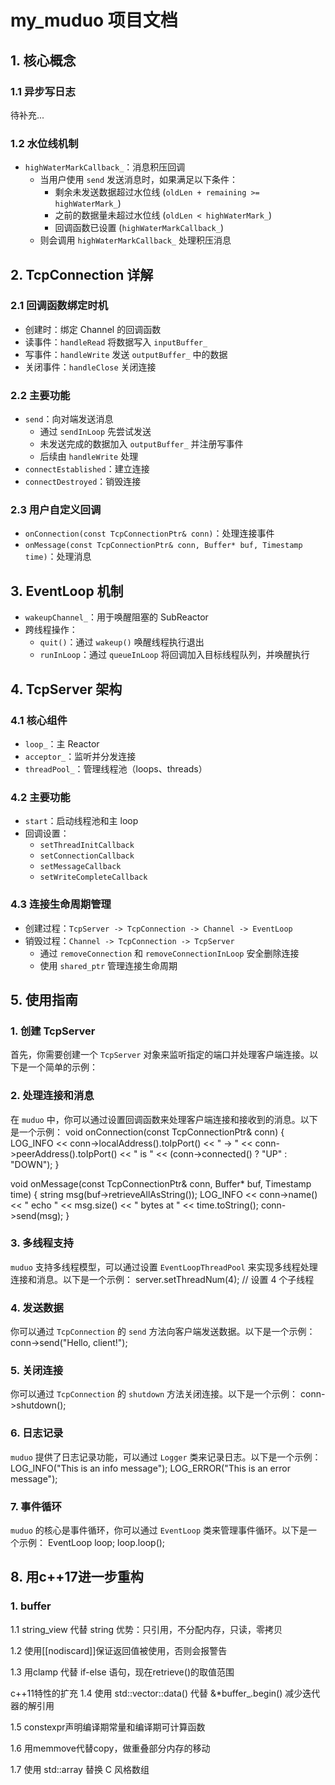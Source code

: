 # my_muduo 项目文档

## 1. 核心概念

### 1.1 异步写日志
待补充...

### 1.2 水位线机制
- `highWaterMarkCallback_`：消息积压回调
  - 当用户使用 `send` 发送消息时，如果满足以下条件：
    - 剩余未发送数据超过水位线 (`oldLen + remaining >= highWaterMark_`)
    - 之前的数据量未超过水位线 (`oldLen < highWaterMark_`)
    - 回调函数已设置 (`highWaterMarkCallback_`)
  - 则会调用 `highWaterMarkCallback_` 处理积压消息

## 2. TcpConnection 详解

### 2.1 回调函数绑定时机
- 创建时：绑定 Channel 的回调函数
- 读事件：`handleRead` 将数据写入 `inputBuffer_`
- 写事件：`handleWrite` 发送 `outputBuffer_` 中的数据
- 关闭事件：`handleClose` 关闭连接

### 2.2 主要功能
- `send`：向对端发送消息
  - 通过 `sendInLoop` 先尝试发送
  - 未发送完成的数据加入 `outputBuffer_` 并注册写事件
  - 后续由 `handleWrite` 处理
- `connectEstablished`：建立连接
- `connectDestroyed`：销毁连接

### 2.3 用户自定义回调
- `onConnection(const TcpConnectionPtr& conn)`：处理连接事件
- `onMessage(const TcpConnectionPtr& conn, Buffer* buf, Timestamp time)`：处理消息

## 3. EventLoop 机制

- `wakeupChannel_`：用于唤醒阻塞的 SubReactor
- 跨线程操作：
  - `quit()`：通过 `wakeup()` 唤醒线程执行退出
  - `runInLoop`：通过 `queueInLoop` 将回调加入目标线程队列，并唤醒执行

## 4. TcpServer 架构

### 4.1 核心组件
- `loop_`：主 Reactor
- `acceptor_`：监听并分发连接
- `threadPool_`：管理线程池（loops、threads）

### 4.2 主要功能
- `start`：启动线程池和主 loop
- 回调设置：
  - `setThreadInitCallback`
  - `setConnectionCallback`
  - `setMessageCallback`
  - `setWriteCompleteCallback`

### 4.3 连接生命周期管理
- 创建过程：`TcpServer -> TcpConnection -> Channel -> EventLoop`
- 销毁过程：`Channel -> TcpConnection -> TcpServer`
  - 通过 `removeConnection` 和 `removeConnectionInLoop` 安全删除连接
  - 使用 `shared_ptr` 管理连接生命周期

## 5. 使用指南

### 1. 创建 TcpServer
首先，你需要创建一个 `TcpServer` 对象来监听指定的端口并处理客户端连接。以下是一个简单的示例：


### 2. 处理连接和消息
在 `muduo` 中，你可以通过设置回调函数来处理客户端连接和接收到的消息。以下是一个示例：
void onConnection(const TcpConnectionPtr& conn) {
    LOG_INFO << conn->localAddress().toIpPort() << " -> "
                << conn->peerAddress().toIpPort() << " is "
                << (conn->connected() ? "UP" : "DOWN");
}

void onMessage(const TcpConnectionPtr& conn, Buffer* buf, Timestamp time) {
    string msg(buf->retrieveAllAsString());
    LOG_INFO << conn->name() << " echo " << msg.size() << " bytes at " << time.toString();
    conn->send(msg);
}

### 3. 多线程支持
`muduo` 支持多线程模型，可以通过设置 `EventLoopThreadPool` 来实现多线程处理连接和消息。以下是一个示例：
server.setThreadNum(4); // 设置 4 个子线程

### 4. 发送数据
你可以通过 `TcpConnection` 的 `send` 方法向客户端发送数据。以下是一个示例：
conn->send("Hello, client!");

### 5. 关闭连接
你可以通过 `TcpConnection` 的 `shutdown` 方法关闭连接。以下是一个示例：
conn->shutdown();


### 6. 日志记录
`muduo` 提供了日志记录功能，可以通过 `Logger` 类来记录日志。以下是一个示例：
LOG_INFO("This is an info message");
LOG_ERROR("This is an error message");

### 7. 事件循环
`muduo` 的核心是事件循环，你可以通过 `EventLoop` 类来管理事件循环。以下是一个示例：
EventLoop loop;
loop.loop();


## 8. 用c++17进一步重构

### 1. buffer
1.1 string_view 代替 string
优势：只引用，不分配内存，只读，零拷贝

1.2 使用[[nodiscard]]保证返回值被使用，否则会报警告

1.3 用clamp 代替 if-else 语句，现在retrieve()的取值范围

c++11特性的扩充
1.4 使用 std::vector::data() 代替 &*buffer_.begin() 
减少迭代器的解引用

1.5 constexpr声明编译期常量和编译期可计算函数

1.6 用memmove代替copy，做重叠部分内存的移动

1.7 使用 std::array 替换 C 风格数组
